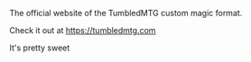 The official website of the TumbledMTG custom magic format.

Check it out at https://tumbledmtg.com

It's pretty sweet
